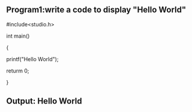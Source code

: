 ## Program1:write a code to display "Hello World"


#include<studio.h>

int main()

{

printf("Hello World");

returm 0;

}

## Output: Hello World
